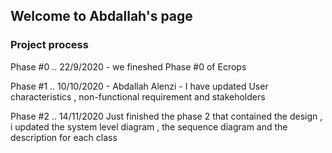 ## Welcome to Abdallah's page


### Project process
Phase #0 .. 22/9/2020 -  we fineshed Phase #0 of Ecrops


Phase #1 .. 10/10/2020 - Abdallah Alenzi  - I have updated User characteristics , non-functional requirement and stakeholders

Phase #2 .. 14/11/2020 Just finished the phase 2 that contained the design , i updated the system level diagram , the sequence diagram and the description for each class 
